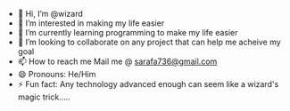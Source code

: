 - 👋 Hi, I’m @wizard
- 👀 I’m interested in making my life easier
- 🌱 I’m currently learning programming to make my life easier
- 💞️ I’m looking to collaborate on any project that can help me acheive my goal
- 📫 How to reach me Mail me @ sarafa736@gmail.com
- 😄 Pronouns: He/Him
- ⚡ Fun fact: Any technology advanced enough can seem like a wizard's magic trick.....

<!---
wizardofvoid/wizardofvoid is a ✨ special ✨ repository because its `README.md` (this file) appears on your GitHub profile.
You can click the Preview link to take a look at your changes.
--->
